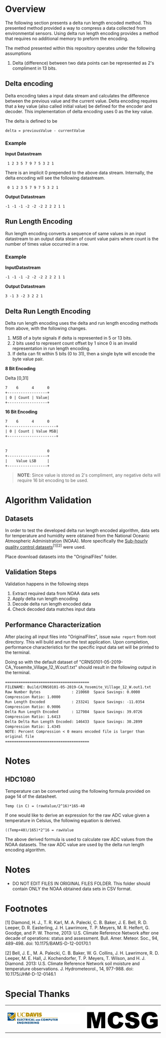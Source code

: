 # Overview

The following section presents a delta run length encoded method. This presented method provided a way to compress a data collected from environmental sensors. Using delta run length encoding provides a method that requires no additional memory to preform the encoding. 

The method presented within this repository operates under the following assumptions
1. Delta (difference) between two data points can be represented as 2's compliment in 13 bits. 


## Delta encoding
Delta encoding takes a input data stream and calculates the difference between the previous value and the current value. Delta encoding requires that a key value (also called initial value) be defined for the encoder and decoder. This implementation of delta encoding uses 0 as the key value.

The delta is defined to be 
```
delta = previousValue - currentValue
```
### Example

**Input Datastream**
```
 1 2 3 5 7 9 7 5 3 2 1
```
There is an implicit 0 prepended to the above data stream. Internally, the delta encoding will see the following datastream.
```
 0 1 2 3 5 7 9 7 5 3 2 1
```

**Output Datastream**
```
-1 -1 -1 -2 -2 -2 2 2 2 1 1
```

## Run Length Encoding
Run length encoding converts a sequence of same values in an input datastream to an output data steam of count value pairs where count is the number of times value occurred in a row. 

### Example

**InputDatastream**
```
-1 -1 -1 -2 -2 -2 2 2 2 1 1
```

**Output Datastream**
```
3 -1 3 -2 3 2 2 1
```


## Delta Run Length Encoding
Delta run length encoding uses the delta and run length encoding methods from above, with the following changes. 
1. MSB of a byte signals if delta is represented in 5 or 13 bits. 
1. 2 bits used to represent count offset by 1 since 0 is an invalid representation in run length encoding. 
1. If delta can fit within 5 bits (0 to 31), then a single byte will encode the byte value pair.


**8 Bit Encoding**

Delta [0,31]
```
7    6      4      0
+------------------+
| 0 | Count | Value|
+------------------+
``` 


**16 Bit Encoding**


```
7    6      4      0
+----------------------+
| 0 | Count | Value MSB|
+----------------------+


7                  0
+------------------+
|    Value LSB     |
+------------------+
``` 

> **NOTE**: Since value is stored as 2's compliment, any negative delta will require 16 bit encoding to be used.


# Algorithm Validation

## Datasets

In order to test the developed delta run length encoded algorithm, data sets for temperature and humidity were obtained from the National Oceanic Atmospheric Administration (NOAA). More specifically the [Sub-hourly quality control datasets](https://www.ncdc.noaa.gov/crn/qcdatasets.html)<sup>[1]</sup><sup>[2]</sup> were used.

Place download datasets into the "OriginalFiles" folder.

## Validation Steps

Validation happens in the following steps
1. Extract required data from NOAA data sets
1. Apply delta run length encoding
1. Decode delta run length encoded data
1. Check decoded data matches input data


## Performance Characterization

After placing all input files into "OriginalFiles", issue ```make report``` from root directory. This will build and run the test application. Upon completion, performance characteristics for the specific input data set will be printed to the terminal.

Doing so with the default dataset of "CRNS0101-05-2019-CA_Yosemite_Village_12_W.out1.txt" should result in the following output in the terminal.

```
======================================
FILENAME: Build/CRNS0101-05-2019-CA_Yosemite_Village_12_W.out1.txt
Raw Number Bytes              : 210060  Space Savings: 0.0000   Compression Ratio: 1.0000
Run Length Encoded            : 233241  Space Savings: -11.0354 Compression Ratio: 0.9006
Delta Run Length Encoded      : 127984  Space Savings: 39.0726  Compression Ratio: 1.6413
Delta Delta Run Length Encoded: 146433  Space Savings: 30.2899  Compression Ratio: 1.4345
NOTE: Percent Compression < 0 means encoded file is larger than original file
======================================
```


# Notes

## HDC1080

Temperature can be converted using the following formula provided on page 14 of the datasheet.


```
Temp (in C) = (rawValue/2^16)*165-40
```

If one would like to derive an expression for the raw ADC value given a temperature in Celsius, the following equation is derived. 

```
((Temp+40)/165)*2^16 = rawValue
```

The above derived formula is used to calculate raw ADC values from the NOAA datasets. The raw ADC value are used by the delta run length encoding algorithm.


# Notes
* DO NOT EDIT FILES IN ORIGINAL FILES FOLDER. This folder should contain ONLY the NOAA obtained data sets in CSV format.

# Footnotes
[1] Diamond, H. J., T. R. Karl, M. A. Palecki, C. B. Baker, J. E. Bell, R. D. Leeper, D. R. Easterling, J. H. Lawrimore, T. P. Meyers, M. R. Helfert, G. Goodge, and P. W. Thorne, 2013: U.S. Climate Reference Network after one decade of operations: status and assessment. Bull. Amer. Meteor. Soc., 94, 489-498.
doi: 10.1175/BAMS-D-12-00170.1

[2] Bell, J. E., M. A. Palecki, C. B. Baker, W. G. Collins, J. H. Lawrimore, R. D. Leeper, M. E. Hall, J. Kochendorfer, T. P. Meyers, T. Wilson, and H. J. Diamond. 2013: U.S. Climate Reference Network soil moisture and temperature observations. J. Hydrometeorol., 14, 977-988.
doi: 10.1175/JHM-D-12-0146.1


# Special Thanks

<table><tr>
<td> <img src="./UCD_EEC.png"  style="width: 250px;"/> </td>
<td> <img src="./MCSG.bmp"  style="width: 250px;"/> </td>
</tr></table>